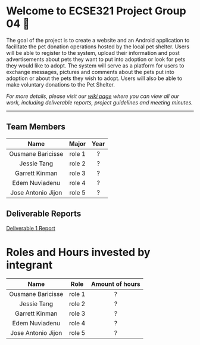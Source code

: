 # Welcome to ECSE321 Project Group 04 :dizzy:

The goal of the project is to create a website and an Android application to facilitate the pet donation operations hosted by the local pet shelter. 
Users will be able to register to the system, upload their information and post advertisements about pets they want to put into adoption or look for pets they would like to adopt. 
The system will serve as a platform for users to exchange messages, pictures and comments about the pets put into adoption or about the pets they wish to adopt. 
Users will also be able to make voluntary donations to the Pet Shelter. 

_For more details, please visit our [wiki page](https://github.com/McGill-ECSE321-Winter2020/project-group-04/wiki) where you can view all our work, including deliverable reports, project guidelines and meeting minutes._

___

## Team Members

| Name | Major | Year|
|:----:|:-----------:|:------------------------:|
|Ousmane Baricisse | role 1| ? |
|Jessie Tang | role 2 | ? |
|Garrett Kinman | role 3 | ? |
|Edem Nuviadenu | role 4 | ? |
|Jose Antonio Jijon | role 5 | ? |

## Deliverable Reports

[Deliverable 1 Report](https://github.com/McGill-ECSE321-Winter2020/project-group-04/wiki/Deliverable-1-Report)

# Roles and Hours invested by integrant

| Name | Role | Amount of hours |
|:----:|:-----------:|:------------------------:|
|Ousmane Baricisse | role 1| ? |
|Jessie Tang | role 2 | ? |
|Garrett Kinman | role 3 | ? |
|Edem Nuviadenu | role 4 | ? |
|Jose Antonio Jijon | role 5 | ? |
